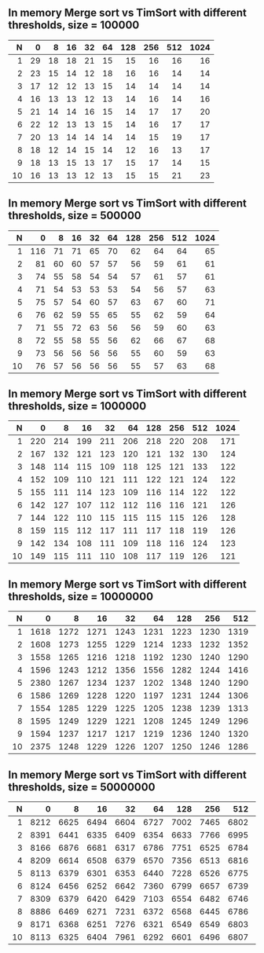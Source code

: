 

## In memory Merge sort vs TimSort with different thresholds, size = 100000 

|   N   |   0   |   8   |   16  |   32  |   64  |  128  |   256 |   512 |  1024 |
|------:|------:|------:|------:|------:|------:|------:|------:|------:|------:|
|     1 |    29 |    18 |    18 |    21 |    15 |    15 |    16 |    16 |    16 |
|     2 |    23 |    15 |    14 |    12 |    18 |    16 |    16 |    14 |    14 |
|     3 |    17 |    12 |    12 |    13 |    15 |    14 |    14 |    14 |    14 |
|     4 |    16 |    13 |    13 |    12 |    13 |    14 |    16 |    14 |    16 |
|     5 |    21 |    14 |    14 |    16 |    15 |    14 |    17 |    17 |    20 |
|     6 |    22 |    12 |    13 |    13 |    15 |    14 |    16 |    17 |    17 |
|     7 |    20 |    13 |    14 |    14 |    14 |    14 |    15 |    19 |    17 |
|     8 |    18 |    12 |    14 |    15 |    14 |    12 |    16 |    13 |    17 |
|     9 |    18 |    13 |    15 |    13 |    17 |    15 |    17 |    14 |    15 |
|    10 |    16 |    13 |    13 |    12 |    13 |    15 |    15 |    21 |    23 |


## In memory Merge sort vs TimSort with different thresholds, size = 500000 

|   N   |   0   |   8   |   16  |   32  |   64  |  128  |   256 |   512 |  1024 |
|------:|------:|------:|------:|------:|------:|------:|------:|------:|------:|
|     1 |   116 |    71 |    71 |    65 |    70 |    62 |    64 |    64 |    65 |
|     2 |    81 |    60 |    60 |    57 |    57 |    56 |    59 |    61 |    61 |
|     3 |    74 |    55 |    58 |    54 |    54 |    57 |    61 |    57 |    61 |
|     4 |    71 |    54 |    53 |    53 |    53 |    54 |    56 |    57 |    63 |
|     5 |    75 |    57 |    54 |    60 |    57 |    63 |    67 |    60 |    71 |
|     6 |    76 |    62 |    59 |    55 |    65 |    55 |    62 |    59 |    64 |
|     7 |    71 |    55 |    72 |    63 |    56 |    56 |    59 |    60 |    63 |
|     8 |    72 |    55 |    58 |    55 |    56 |    62 |    66 |    67 |    68 |
|     9 |    73 |    56 |    56 |    56 |    56 |    55 |    60 |    59 |    63 |
|    10 |    76 |    57 |    56 |    56 |    56 |    55 |    57 |    63 |    68 |


## In memory Merge sort vs TimSort with different thresholds, size = 1000000 

|   N   |   0   |   8   |   16  |   32  |   64  |  128  |   256 |   512 |  1024 |
|------:|------:|------:|------:|------:|------:|------:|------:|------:|------:|
|     1 |   220 |   214 |   199 |   211 |   206 |   218 |   220 |   208 |   171 |
|     2 |   167 |   132 |   121 |   123 |   120 |   121 |   132 |   130 |   124 |
|     3 |   148 |   114 |   115 |   109 |   118 |   125 |   121 |   133 |   122 |
|     4 |   152 |   109 |   110 |   121 |   111 |   122 |   121 |   124 |   122 |
|     5 |   155 |   111 |   114 |   123 |   109 |   116 |   114 |   122 |   122 |
|     6 |   142 |   127 |   107 |   112 |   112 |   116 |   116 |   121 |   126 |
|     7 |   144 |   122 |   110 |   115 |   115 |   115 |   115 |   126 |   128 |
|     8 |   159 |   115 |   112 |   117 |   111 |   117 |   118 |   119 |   126 |
|     9 |   142 |   134 |   108 |   111 |   109 |   118 |   116 |   124 |   123 |
|    10 |   149 |   115 |   111 |   110 |   108 |   117 |   119 |   126 |   121 |


## In memory Merge sort vs TimSort with different thresholds, size = 10000000 

|   N   |   0   |   8   |   16  |   32  |   64  |  128  |   256 |   512 |  1024 |
|------:|------:|------:|------:|------:|------:|------:|------:|------:|------:|
|     1 |  1618 |  1272 |  1271 |  1243 |  1231 |  1223 |  1230 |  1319 |  1324 |
|     2 |  1608 |  1273 |  1255 |  1229 |  1214 |  1233 |  1232 |  1352 |  1321 |
|     3 |  1558 |  1265 |  1216 |  1218 |  1192 |  1230 |  1240 |  1290 |  1293 |
|     4 |  1596 |  1243 |  1212 |  1356 |  1556 |  1282 |  1244 |  1416 |  1359 |
|     5 |  2380 |  1267 |  1234 |  1237 |  1202 |  1348 |  1240 |  1290 |  1323 |
|     6 |  1586 |  1269 |  1228 |  1220 |  1197 |  1231 |  1244 |  1306 |  1315 |
|     7 |  1554 |  1285 |  1229 |  1225 |  1205 |  1238 |  1239 |  1313 |  1292 |
|     8 |  1595 |  1249 |  1229 |  1221 |  1208 |  1245 |  1249 |  1296 |  1324 |
|     9 |  1594 |  1237 |  1217 |  1217 |  1219 |  1236 |  1240 |  1320 |  1324 |
|    10 |  2375 |  1248 |  1229 |  1226 |  1207 |  1250 |  1246 |  1286 |  1296 |


## In memory Merge sort vs TimSort with different thresholds, size = 50000000 

|   N   |   0   |   8   |   16  |   32  |   64  |  128  |   256 |   512 |  1024 |
|------:|------:|------:|------:|------:|------:|------:|------:|------:|------:|
|     1 |  8212 |  6625 |  6494 |  6604 |  6727 |  7002 |  7465 |  6802 |  6960 |
|     2 |  8391 |  6441 |  6335 |  6409 |  6354 |  6633 |  7766 |  6995 |  6811 |
|     3 |  8166 |  6876 |  6681 |  6317 |  6786 |  7751 |  6525 |  6784 |  6870 |
|     4 |  8209 |  6614 |  6508 |  6379 |  6570 |  7356 |  6513 |  6816 |  6762 |
|     5 |  8113 |  6379 |  6301 |  6353 |  6440 |  7228 |  6526 |  6775 |  6972 |
|     6 |  8124 |  6456 |  6252 |  6642 |  7360 |  6799 |  6657 |  6739 |  6781 |
|     7 |  8309 |  6379 |  6420 |  6429 |  7103 |  6554 |  6482 |  6746 |  6824 |
|     8 |  8886 |  6469 |  6271 |  7231 |  6372 |  6568 |  6445 |  6786 |  6739 |
|     9 |  8171 |  6368 |  6251 |  7276 |  6321 |  6549 |  6549 |  6803 |  6732 |
|    10 |  8113 |  6325 |  6404 |  7961 |  6292 |  6601 |  6496 |  6807 |  6740 |

